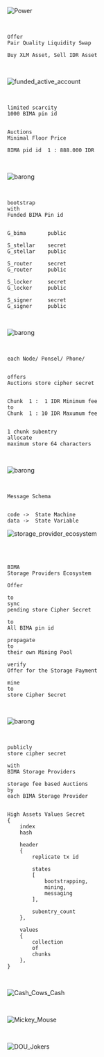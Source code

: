 ![_Power_](Wu_Kong.png)



<br />



```json:
Offer
Pair Quality Liquidity Swap

Buy XLM Asset, Sell IDR Asset 
```



<br />



![_funded_active_account_](./img/_Public_Blockkchain_Bootstrap_.png)



<br />



```json:
limited scarcity
1000 BIMA pin id


Auctions
Minimal Floor Price

BIMA pid id  1 : 888.000 IDR
```



<br />



![_barong_](./img/_barong_.png)




<br />



```json:
bootstrap
with
Funded BIMA Pin id


G_bima       public

S_stellar    secret
G_stellar    public

S_router     secret
G_router     public

S_locker     secret
G_locker     public

S_signer     secret
G_signer     public
```



<br />



![_barong_](./img/_barong_.png)




<br />



```json:
each Node/ Ponsel/ Phone/


offers
Auctions store cipher secret


Chunk  1 :  1 IDR Minimum fee
to
Chunk  1 : 10 IDR Maxumum fee


1 chunk subentry
allocate
maximum store 64 characters
```



<br />



![_barong_](./img/_barong_.png)




<br />



```json:
Message Schema


code ->  State Machine
data ->  State Variable
```



![_storage_provider_ecosystem_](./img/_Secure_Messaging_Blockchain_.png)



<br />




<br />



```json:
BIMA
Storage Providers Ecosystem

Offer

to
sync
pending store Cipher Secret

to
All BIMA pin id

propagate
to
their own Mining Pool

verify
Offer for the Storage Payment

mine
to
store Cipher Secret
```



<br />



![_barong_](./img/_barong_.png)




<br />



```json:
publicly
store cipher secret

with
BIMA Storage Providers

storage fee based Auctions
by
each BIMA Storage Provider


High Assets Values Secret
{
    index
    hash

    header
    {
        replicate tx id

        states
        [
            bootstrapping,
            mining,
            messaging
        ],

        subentry_count
    },

    values
    {
        collection
        of
        chunks
    },
}
```



<br />



![_Cash_Cows_Cash_](./img/Minting_Coining_Money.png)



<br />



![_Mickey_Mouse_](./img/_MM_Jr_.png)




<br />



![_DOU_Jokers_](./img/_MM_Jb_.png)



<br />
